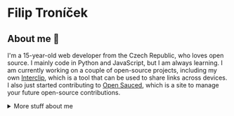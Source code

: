 # Filip Troníček

## About me 🧍
I'm a 15-year-old web developer from the Czech Republic, who loves open source. I mainly code in Python and JavaScript, but I am always learning.
I am currently working on a couple of open-source projects, including my own [Interclip](https://github.com/aperta-principium/Interclip), which is a tool that can be used to share links across devices. I also just started contributing to [Open Sauced](https://github.com/open-sauced/open-sauced), which is a site to manage your future open-source contributions.
<details>
<summary>
  More stuff about me
</summary>
  
### What I do
I do Open Source. In fact, I do Open Source so much, that 95% of my work on GitHub is free and open to everyone. I am really passionate about doing web development, it is in my opinion the best combination of logical programming and (sometimes) beautiful design.

## My skills 📜
### Web technologies
* JavaScript ([LinkedIn Assesments Certified](https://www.linkedin.com/in/filiptronicek/))
* HTML, CSS ([Microsoft Certified](https://www.youracclaim.com/badges/6d5a4a58-c895-4d7e-a725-db1441e9d979/public_url))
* SCSS
* Node.js
* Deno
* WordPress ([LinkedIn Assesments Certified](https://www.linkedin.com/in/filiptronicek/))
* PHP
* MySQL
### Application Development
* Python
* C++ (sort of)
### Productivity utilities
* Microsoft Office - I am a Certified [Excel](https://www.youracclaim.com/badges/36154164-82b5-4fbf-b65c-c152af720245/public_url) and [Word](https://www.youracclaim.com/badges/6f4eee1d-3379-4a8b-b846-35762708d4b8/public_url) Expert

### Languages 🌐
|Language| Proficiency  
|---|---|
| English (duh)|C2 ([EFSET certified](https://www.efset.org/cert/5P5Pp1))|
| German|B1 ([DSD Certificate](https://www.goethe.de/en/spr/kup/prf/prf/gb1.html))|
| Czech | Native language

## What I'm currently learning 📚
* TypeScript
* React.js
* Ruby

## Projects I'm the most proud of
|  Name          | Description  | Language | Repo |
|-------------|----------|-----------|---------|          
|  Interclip | A clipboard and file sharing tool  |   PHP   |  [aperta-principium/Interclip](https://s.trnck.dev/interclip-git)   |
| Open Sauced   | 🍕 This is a project to identify your next open source contribution.  | JS / React.js  |   [open-sauced/open-sauced](https://s.trnck.dev/sauced-git)   |
| gitpy |  A Python wrapper for git | Python | [filiptronicek/gitpy](https://s.trnck.dev/gitpy)
| Dataset Creator |  Simple Flickr Image Scraper and compression script  | Python | [filiptronicek/dataset-creator](https://s.trnck.dev/a831c)

## My own dictionary 📕:
|Word / abreviation| Meaning | Note
|---|---|---|
| FFO | Fífa Friendly Office (a place where I can work safely) | Idea by [@aellopos](https://github.com/aellopos)

## Website subdomains 🔌
My website has quite a few of them, here's a list of the public ones:
* [thanks.trnck.dev](https://thanks.trnck.dev) - my thanks page to my sponsors
* [download.trnck.dev](http://download.trnck.dev) - download some important assets, which I personally use
* [btc.trnck.dev](https://btc.trnck.dev) - track the price of Bitcoin - data from [filiptronicek/btc-tracker](https://github.com/filiptronicek/btc-tracker)
* [qr.trnck.dev](https://qr.trnck.dev) - create a QR code in 2 seconds
<details>
